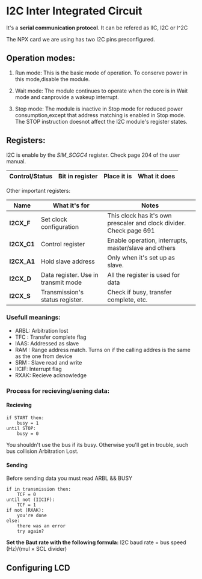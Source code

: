 # I2C Inter Integrated Circuit

It's a **serial communication protocol**. It can be refered as IIC, I2C or I^2C

The NPX card we are using has two I2C pins preconfigured. 

## Operation modes:

1. Run mode: This is the basic mode of operation. To conserve power in this mode,disable the module.

1. Wait mode: The module continues to operate when the core is in Wait mode and canprovide a wakeup interrupt.

1. Stop mode: The module is inactive in Stop mode for reduced power consumption,except that address matching is enabled in Stop mode. The STOP instruction doesnot affect the I2C module's register states.

## Registers:

I2C is enable by the *SIM_SCGC4* register. Check page 204 of the user manual. 

|Control/Status |Bit in register|Place it is | What it does              |
|---------------|---------------|------------|---------------------------|


Other important registers:

| Name      | What it's for             | Notes|
|-----------|---------------------------|------|
|**I2CX_F** | Set clock configuration   | This clock has it's own prescaler and clock divider. Check page 691 |
|**I2CX_C1**| Control register          | Enable operation, interrupts, master/slave and others|
|**I2CX_A1**| Hold slave address        | Only when it's set up as slave. |
|**I2CX_D** | Data register. Use in transmit mode | All the register is used for data  |
|**I2CX_S** | Transmission's status register.     | Check if busy, transfer complete, etc. |

### Usefull meanings:

* ARBL: Arbitration lost 
* TFC : Transfer complete flag
* IAAS: Addressed as slave
* RAM : Range address match. Turns on if the calling addres is the same as the one from device
* SRM : Slave read and write
* IICIF: Interrupt flag
* RXAK: Recieve acknowledge

### Process for recieving/sening data:

#### Recieving

    if START then:
        busy = 1
    until STOP:
        busy = 0

You shouldn't use the bus if its busy. Otherwise you'll get in trouble, such bus collision Arbitration Lost.

#### Sending
Before sending data you must read ARBL && BUSY
    
    if in transmission then:
        TCF = 0
    until not (IICIF):
        TCF = 1
    if not (RXAK):
        you're done
    else:
        there was an error
        try again?


**Set the Baut rate with the following formula:**
    I2C baud rate = bus speed (Hz)/(mul × SCL divider)


## Configuring LCD